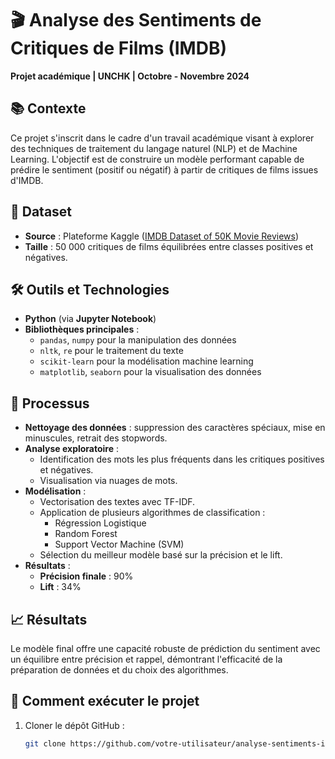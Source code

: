 # 🎬 Analyse des Sentiments de Critiques de Films (IMDB)  
**Projet académique | UNCHK | Octobre - Novembre 2024**

## 📚 Contexte
Ce projet s'inscrit dans le cadre d'un travail académique visant à explorer des techniques de traitement du langage naturel (NLP) et de Machine Learning. L'objectif est de construire un modèle performant capable de prédire le sentiment (positif ou négatif) à partir de critiques de films issues d'IMDB.

## 📂 Dataset
- **Source** : Plateforme Kaggle ([IMDB Dataset of 50K Movie Reviews](https://www.kaggle.com/datasets/lakshmi25npathi/imdb-dataset-of-50k-movie-reviews))  
- **Taille** : 50 000 critiques de films équilibrées entre classes positives et négatives.

## 🛠️ Outils et Technologies
- **Python** (via **Jupyter Notebook**)
- **Bibliothèques principales** :
  - `pandas`, `numpy` pour la manipulation des données
  - `nltk`, `re` pour le traitement du texte
  - `scikit-learn` pour la modélisation machine learning
  - `matplotlib`, `seaborn` pour la visualisation des données

## 🧹 Processus
- **Nettoyage des données** : suppression des caractères spéciaux, mise en minuscules, retrait des stopwords.
- **Analyse exploratoire** :
  - Identification des mots les plus fréquents dans les critiques positives et négatives.
  - Visualisation via nuages de mots.
- **Modélisation** :
  - Vectorisation des textes avec TF-IDF.
  - Application de plusieurs algorithmes de classification :
    - Régression Logistique
    - Random Forest
    - Support Vector Machine (SVM)
  - Sélection du meilleur modèle basé sur la précision et le lift.
- **Résultats** :
  - **Précision finale** : 90%
  - **Lift** : 34%

## 📈 Résultats
Le modèle final offre une capacité robuste de prédiction du sentiment avec un équilibre entre précision et rappel, démontrant l'efficacité de la préparation de données et du choix des algorithmes.

## 🚀 Comment exécuter le projet
1. Cloner le dépôt GitHub :
   ```bash
   git clone https://github.com/votre-utilisateur/analyse-sentiments-imdb.git
